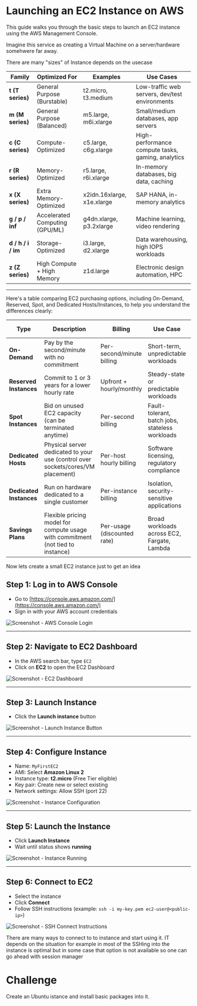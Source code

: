 # Launching an EC2 Instance on AWS

This guide walks you through the basic steps to launch an EC2 instance using the AWS Management Console.

Imagine this service as creating a Virtual Machine on a server/hardware somehwere far away. 

There are many "sizes" of Instance depends on the usecase

| **Family**         | **Optimized For**              | **Examples**               | **Use Cases**                                     |
| ------------------ | ------------------------------ | -------------------------- | ------------------------------------------------- |
| **t (T series)**   | General Purpose (Burstable)    | t2.micro, t3.medium        | Low-traffic web servers, dev/test environments    |
| **m (M series)**   | General Purpose (Balanced)     | m5.large, m6i.xlarge       | Small/medium databases, app servers               |
| **c (C series)**   | Compute-Optimized              | c5.large, c6g.xlarge       | High-performance compute tasks, gaming, analytics |
| **r (R series)**   | Memory-Optimized               | r5.large, r6i.xlarge       | In-memory databases, big data, caching            |
| **x (X series)**   | Extra Memory-Optimized         | x2idn.16xlarge, x1e.xlarge | SAP HANA, in-memory analytics                     |
| **g / p / inf**    | Accelerated Computing (GPU/ML) | g4dn.xlarge, p3.2xlarge    | Machine learning, video rendering                 |
| **d / h / i / im** | Storage-Optimized              | i3.large, d2.xlarge        | Data warehousing, high IOPS workloads             |
| **z (Z series)**   | High Compute + High Memory     | z1d.large                  | Electronic design automation, HPC                 |


---
Here's a table comparing EC2 purchasing options, including On-Demand, Reserved, Spot, and Dedicated Hosts/Instances, to help you understand the differences clearly:

| **Type**                | **Description**                                                                 | **Billing**                 | **Use Case**                                    | **Savings Potential** |
| ----------------------- | ------------------------------------------------------------------------------- | --------------------------- | ----------------------------------------------- | --------------------- |
| **On-Demand**           | Pay by the second/minute with no commitment                                     | Per-second/minute billing   | Short-term, unpredictable workloads             | None (baseline price) |
| **Reserved Instances**  | Commit to 1 or 3 years for a lower hourly rate                                  | Upfront + hourly/monthly    | Steady-state or predictable workloads           | Up to 72%             |
| **Spot Instances**      | Bid on unused EC2 capacity (can be terminated anytime)                          | Per-second billing          | Fault-tolerant, batch jobs, stateless workloads | Up to 90%             |
| **Dedicated Hosts**     | Physical server dedicated to your use (control over sockets/cores/VM placement) | Per-host hourly billing     | Software licensing, regulatory compliance       | Varies                |
| **Dedicated Instances** | Run on hardware dedicated to a single customer                                  | Per-instance billing        | Isolation, security-sensitive applications      | Similar to On-Demand  |
| **Savings Plans**       | Flexible pricing model for compute usage with commitment (not tied to instance) | Per-usage (discounted rate) | Broad workloads across EC2, Fargate, Lambda     | Up to 66%             |

Now lets create a small EC2 instance just to get an idea

## Step 1: Log in to AWS Console
- Go to [https://console.aws.amazon.com/](https://console.aws.amazon.com/)
- Sign in with your AWS account credentials

![Screenshot - AWS Console Login](images/aws-login.png)

---

## Step 2: Navigate to EC2 Dashboard
- In the AWS search bar, type `EC2`
- Click on **EC2** to open the EC2 Dashboard

![Screenshot - EC2 Dashboard](images/ec2-dashboard.png)

---

## Step 3: Launch Instance
- Click the **Launch instance** button

![Screenshot - Launch Instance Button](images/launch-instance-button.png)

---

## Step 4: Configure Instance
- Name: `MyFirstEC2`
- AMI: Select **Amazon Linux 2**
- Instance type: **t2.micro** (Free Tier eligible)
- Key pair: Create new or select existing
- Network settings: Allow SSH (port 22)

![Screenshot - Instance Configuration](images/configure-instance.png)

---

## Step 5: Launch the Instance
- Click **Launch Instance**
- Wait until status shows **running**

![Screenshot - Instance Running](images/instance-running.png)

---

## Step 6: Connect to EC2
- Select the instance
- Click **Connect**
- Follow SSH instructions (example: `ssh -i my-key.pem ec2-user@<public-ip>`)

![Screenshot - SSH Connect Instructions](images/ec2-connect.png)

There are many ways to connect to to instance and start using it. IT depends on the situation for example in most of the SSHing into the instance is optimal but in some case that option is not available so one can go ahead with session manager

# Challenge

Create an Ubuntu istance and install basic packages into it.